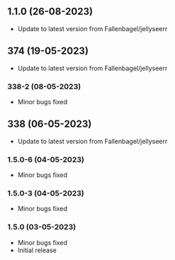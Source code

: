 
## 1.1.0 (26-08-2023)
- Update to latest version from Fallenbagel/jellyseerr

## 374 (19-05-2023)
- Update to latest version from Fallenbagel/jellyseerr
### 338-2 (08-05-2023)
- Minor bugs fixed

## 338 (06-05-2023)
- Update to latest version from Fallenbagel/jellyseerr
### 1.5.0-6 (04-05-2023)
- Minor bugs fixed
### 1.5.0-3 (04-05-2023)
- Minor bugs fixed
### 1.5.0 (03-05-2023)

- Minor bugs fixed
- Initial release
